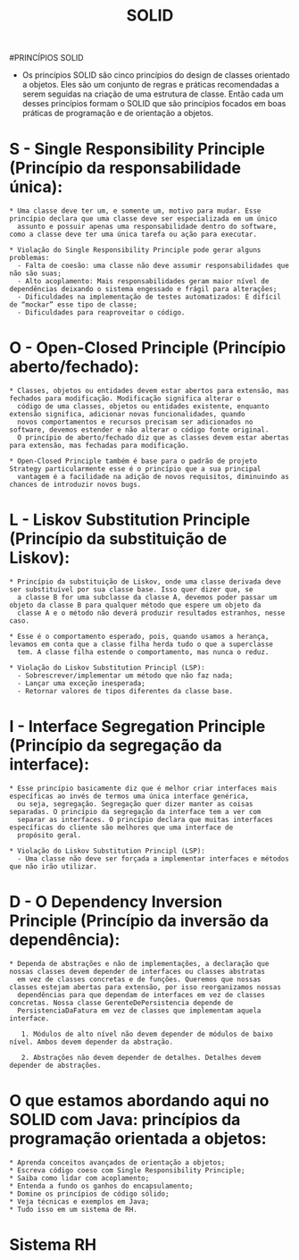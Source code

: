 <div align="center"> <h1><strong>SOLID</strong></h1></div>
<br/>

#PRINCÍPIOS SOLID
 * Os princípios SOLID são cinco princípios do design de classes orientado a objetos. Eles são um conjunto de regras e práticas recomendadas a serem
   seguidas na criação de uma estrutura de classe. Então cada um desses princípios formam o SOLID que são princípios focados em boas práticas de programação
   e de orientação a objetos.
 
 # S - Single Responsibility Principle (Princípio da responsabilidade única):
    * Uma classe deve ter um, e somente um, motivo para mudar. Esse princípio declara que uma classe deve ser especializada em um único
      assunto e possuir apenas uma responsabilidade dentro do software, como a classe deve ter uma única tarefa ou ação para executar.
       
    * Violação do Single Responsibility Principle pode gerar alguns problemas:
      - Falta de coesão: uma classe não deve assumir responsabilidades que não são suas;
      - Alto acoplamento: Mais responsabilidades geram maior nível de dependências deixando o sistema engessado e frágil para alterações;
      - Dificuldades na implementação de testes automatizados: É difícil de “mockar” esse tipo de classe;
      - Dificuldades para reaproveitar o código.
     
 # O - Open-Closed Principle (Princípio aberto/fechado):
    * Classes, objetos ou entidades devem estar abertos para extensão, mas fechados para modificação. Modificação significa alterar o
      código de uma classes, objetos ou entidades existente, enquanto extensão significa, adicionar novas funcionalidades, quando 
      novos comportamentos e recursos precisam ser adicionados no software, devemos estender e não alterar o código fonte original. 
      O princípio de aberto/fechado diz que as classes devem estar abertas para extensão, mas fechadas para modificação. 

    * Open-Closed Principle também é base para o padrão de projeto Strategy particularmente esse é o princípio que a sua principal 
      vantagem é a facilidade na adição de novos requisitos, diminuindo as chances de introduzir novos bugs.
         
 # L - Liskov Substitution Principle (Princípio da substituição de Liskov):
    * Princípio da substituição de Liskov, onde uma classe derivada deve ser substituível por sua classe base. Isso quer dizer que, se 
      a classe B for uma subclasse da classe A, devemos poder passar um objeto da classe B para qualquer método que espere um objeto da
      classe A e o método não deverá produzir resultados estranhos, nesse caso.

    * Esse é o comportamento esperado, pois, quando usamos a herança, levamos em conta que a classe filha herda tudo o que a superclasse
      tem. A classe filha estende o comportamento, mas nunca o reduz.
       
    * Violação do Liskov Substitution Principl (LSP):
      - Sobrescrever/implementar um método que não faz nada;
      - Lançar uma exceção inesperada;
      - Retornar valores de tipos diferentes da classe base.

 # I - Interface Segregation Principle (Princípio da segregação da interface):
    * Esse princípio basicamente diz que é melhor criar interfaces mais específicas ao invés de termos uma única interface genérica, 
      ou seja, segregação. Segregação quer dizer manter as coisas separadas. O princípio da segregação da interface tem a ver com 
      separar as interfaces. O princípio declara que muitas interfaces específicas do cliente são melhores que uma interface de 
      propósito geral.

    * Violação do Liskov Substitution Principl (LSP):
      - Uma classe não deve ser forçada a implementar interfaces e métodos que não irão utilizar.
     
 # D - O Dependency Inversion Principle (Princípio da inversão da dependência):
    * Dependa de abstrações e não de implementações, a declaração que nossas classes devem depender de interfaces ou classes abstratas
      em vez de classes concretas e de funções. Queremos que nossas classes estejam abertas para extensão, por isso reorganizamos nossas 
      dependências para que dependam de interfaces em vez de classes concretas. Nossa classe GerenteDePersistencia depende de 
      PersistenciaDaFatura em vez de classes que implementam aquela interface.
      
       1. Módulos de alto nível não devem depender de módulos de baixo nível. Ambos devem depender da abstração.
       
       2. Abstrações não devem depender de detalhes. Detalhes devem depender de abstrações.
       

# O que estamos abordando aqui no SOLID com Java: princípios da programação orientada a objetos:
    * Aprenda conceitos avançados de orientação a objetos;
    * Escreva código coeso com Single Responsibility Principle;
    * Saiba como lidar com acoplamento;
    * Entenda a fundo os ganhos do encapsulamento;
    * Domine os princípios de código sólido;
    * Veja técnicas e exemplos em Java;
    * Tudo isso em um sistema de RH.
    
# Sistema RH
